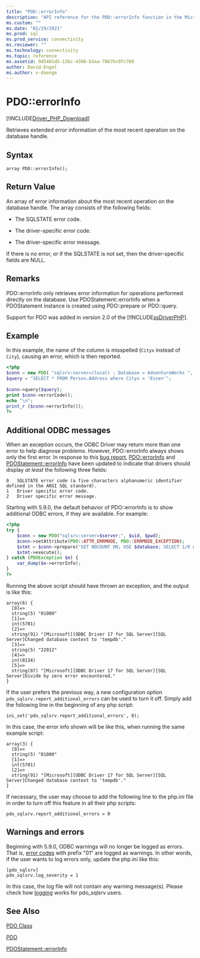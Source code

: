 ```yaml
---
title: "PDO::errorInfo"
description: "API reference for the PDO::errorInfo function in the Microsoft PDO_SQLSRV Driver for PHP for SQL Server."
ms.custom: ""
ms.date: "01/29/2021"
ms.prod: sql
ms.prod_service: connectivity
ms.reviewer: ""
ms.technology: connectivity
ms.topic: reference
ms.assetid: 9d5481d5-13bc-4388-b3aa-78676c0fc709
author: David-Engel
ms.author: v-daenge
---
```

# PDO::errorInfo
[!INCLUDE[Driver_PHP_Download](../../includes/driver_php_download.md)]

Retrieves extended error information of the most recent operation on the database handle.  
  
## Syntax  
  
```  
array PDO::errorInfo();  
```  
  
## Return Value  
An array of error information about the most recent operation on the database handle. The array consists of the following fields:  
  
-   The SQLSTATE error code.  
  
-   The driver-specific error code.  
  
-   The driver-specific error message.  
  
If there is no error, or if the SQLSTATE is not set, then the driver-specific fields are NULL.  
  
## Remarks  
PDO::errorInfo only retrieves error information for operations performed directly on the database. Use PDOStatement::errorInfo when a PDOStatement instance is created using PDO::prepare or PDO::query.  
  
Support for PDO was added in version 2.0 of the [!INCLUDE[ssDriverPHP](../../includes/ssdriverphp_md.md)].  
  
## Example  
In this example, the name of the column is misspelled (`Cityx` instead of `City`), causing an error, which is then reported.  
  
```php
<?php  
$conn = new PDO( "sqlsrv:server=(local) ; Database = AdventureWorks ", "");  
$query = "SELECT * FROM Person.Address where Cityx = 'Essen'";  
  
$conn->query($query);  
print $conn->errorCode();  
echo "\n";  
print_r ($conn->errorInfo());  
?>  
```  

## Additional ODBC messages

When an exception occurs, the ODBC Driver may return more than one error to help diagnose problems. However, PDO::errorInfo always shows only the first error. In response to this [bug report](https://bugs.php.net/bug.php?id=78196), [PDO::errorInfo](https://www.php.net/manual/en/pdo.errorinfo.php) and [PDOStatement::errorInfo](https://www.php.net/manual/en/pdostatement.errorinfo.php) have been updated to indicate that drivers should display *at least* the following three fields:
```
0	SQLSTATE error code (a five characters alphanumeric identifier defined in the ANSI SQL standard).
1	Driver specific error code.
2	Driver specific error message.
```

Starting with 5.9.0, the default behavior of PDO::errorInfo is to show additional ODBC errors, if they are available. For example:

```php
<?php  
try {
    $conn = new PDO("sqlsrv:server=$server;", $uid, $pwd);
    $conn->setAttribute(PDO::ATTR_ERRMODE, PDO::ERRMODE_EXCEPTION);
    $stmt = $conn->prepare("SET NOCOUNT ON; USE $database; SELECT 1/0 AS col1");
    $stmt->execute();
} catch (PDOException $e) {
    var_dump($e->errorInfo);
}
?>  
```  

Running the above script should have thrown an exception, and the output is like this:

```
array(6) {
  [0]=>
  string(5) "01000"
  [1]=>
  int(5701)
  [2]=>
  string(91) "[Microsoft][ODBC Driver 17 for SQL Server][SQL Server]Changed database context to 'tempdb'."
  [3]=>
  string(5) "22012"
  [4]=>
  int(8134)
  [5]=>
  string(87) "[Microsoft][ODBC Driver 17 for SQL Server][SQL Server]Divide by zero error encountered."
}
```

If the user prefers the previous way, a new configuration option `pdo_sqlsrv.report_additional_errors` can be used to turn it off. Simply add the following line in the beginning of any php script:

```
ini_set('pdo_sqlsrv.report_additional_errors', 0);
```

In this case, the error info shown will be like this, when running the same example script:

```
array(3) {
  [0]=>
  string(5) "01000"
  [1]=>
  int(5701)
  [2]=>
  string(91) "[Microsoft][ODBC Driver 17 for SQL Server][SQL Server]Changed database context to 'tempdb'."
}
```

If necessary, the user may choose to add the following line to the php.ini file in order to turn off this feature in all their php scripts:

```
pdo_sqlsrv.report_additional_errors = 0
```

## Warnings and errors

Beginning with 5.9.0, ODBC warnings will no longer be logged as errors. That is, [error codes](https://docs.microsoft.com/sql/odbc/reference/appendixes/appendix-a-odbc-error-codes) with prefix "01" are logged as warnings. In other words, if the user wants to log errors only, update the php.ini like this:

```
[pdo_sqlsrv]  
pdo_sqlsrv.log_severity = 1
```

In this case, the log file will not contain any warning message(s). Please check how [logging](https://docs.microsoft.com/sql/connect/php/logging-activity#logging-activity-using-the-pdo_sqlsrv-driver) works for pdo_sqlsrv users.

## See Also  
[PDO Class](../../connect/php/pdo-class.md)

[PDO](https://php.net/manual/book.pdo.php)  

[PDOStatement::errorInfo](../../connect/php/pdostatement-errorinfo.md)
